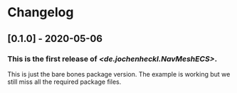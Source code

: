 # Changelog

## [0.1.0] - 2020-05-06

### This is the first release of *\<de.jochenheckl.NavMeshECS\>*.

This is just the bare bones package version. The example is working but we still miss all the required package files.

